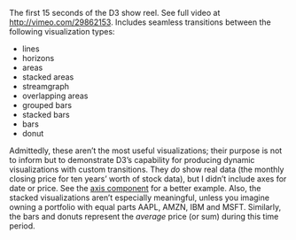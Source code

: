 The first 15 seconds of the D3 show reel. See full video at <http://vimeo.com/29862153>. Includes seamless transitions between the following visualization types:

* lines
* horizons
* areas
* stacked areas
* streamgraph
* overlapping areas
* grouped bars
* stacked bars
* bars
* donut

Admittedly, these aren’t the most useful visualizations; their purpose is not to inform but to demonstrate D3’s capability for producing dynamic visualizations with custom transitions. They *do* show real data (the monthly closing price for ten years’ worth of stock data), but I didn’t include axes for date or price. See the [axis component](http://bl.ocks.org/1166403) for a better example. Also, the stacked visualizations aren’t especially meaningful, unless you imagine owning a portfolio with equal parts AAPL, AMZN, IBM and MSFT. Similarly, the bars and donuts represent the *average* price (or sum) during this time period.